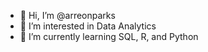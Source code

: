 - 👋 Hi, I’m @arreonparks
- 👀 I’m interested in Data Analytics
- 🌱 I’m currently learning SQL, R, and Python

<!---
arreonparks/arreonparks is a ✨ special ✨ repository because its `README.md` (this file) appears on your GitHub profile.
You can click the Preview link to take a look at your changes.
--->
